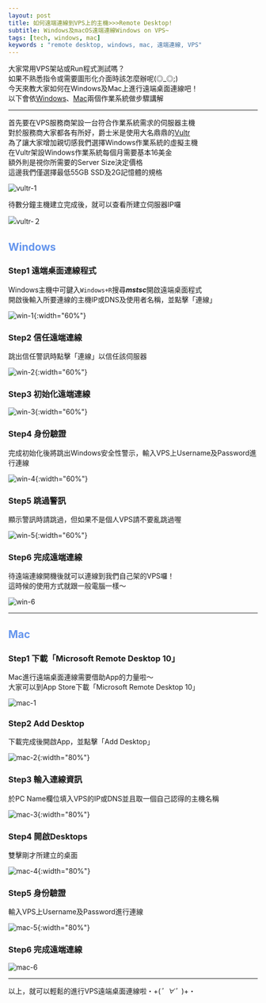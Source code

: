 ```yaml
---
layout: post
title: 如何遠端連線到VPS上的主機>>>Remote Desktop!
subtitle: Windows及macOS遠端連線Windows on VPS~
tags: [tech, windows, mac]
keywords : "remote desktop, windows, mac, 遠端連線, VPS" 
---
```


大家常用VPS架站或Run程式測試嗎？<br>
如果不熟悉指令或需要圖形化介面時該怎麼辦呢(◎_◎;)<br>
今天來教大家如何在Windows及Mac上進行遠端桌面連線吧！<br>
以下會依[Windows](#windows)、[Mac](#mac)兩個作業系統做步驟講解<br>

---

首先要在VPS服務商架設一台符合作業系統需求的伺服器主機<br>
對於服務商大家都各有所好，爵士米是使用大名鼎鼎的[Vultr](https://www.vultr.com)<br>
為了讓大家增加親切感我們選擇Windows作業系統的虛擬主機<br>
在Vultr架設Windows作業系統每個月需要基本16美金<br>
額外則是視你所需要的Server Size決定價格<br>
這邊我們僅選擇最低55GB SSD及2G記憶體的規格<br>

![vultr-1](/img/1080801/vultr-1.png)

待數分鐘主機建立完成後，就可以查看所建立伺服器IP囉<br>

![vultr-２](/img/1080801/vultr-2.png)

##  <font color="#6495ED">Windows</font>

### Step1 遠端桌面連線程式

Windows主機中可鍵入`Windows+R`搜尋***mstsc***開啟遠端桌面程式<br>
開啟後輸入所要連線的主機IP或DNS及使用者名稱，並點擊「連線」<br>

![win-1](/img/1080801/win-1.png){:width="60%"}

### Step2 信任遠端連線

跳出信任警訊時點擊「連線」以信任該伺服器<br>

![win-2](/img/1080801/win-2.png){:width="60%"}

### Step3 初始化遠端連線

![win-3](/img/1080801/win-3.png){:width="60%"}

### Step4 身份驗證

完成初始化後將跳出Windows安全性警示，輸入VPS上Username及Password進行連線<br>

![win-4](/img/1080801/win-4.png){:width="60%"}

### Step5 跳過警訊

顯示警訊時請跳過，但如果不是個人VPS請不要亂跳過喔<br>

![win-5](/img/1080801/win-5.png){:width="60%"}

### Step6 完成遠端連線

待遠端連線開機後就可以連線到我們自己架的VPS囉！<br>
這時候的使用方式就跟一般電腦一樣～<br>

![win-6](/img/1080801/win-6.png)

---

##  <font color="#6495ED">Mac</font>

### Step1 下載「Microsoft Remote Desktop 10」

Mac進行遠端桌面連線需要借助App的力量啦～<br>
大家可以到App Store下載「Microsoft Remote Desktop 10」<br>

![mac-1](/img/1080801/mac-1.png)

### Step2 Add Desktop

下載完成後開啟App，並點擊「Add Desktop」<br>

![mac-2](/img/1080801/mac-2.png){:width="80%"}

### Step3 輸入連線資訊

於PC Name欄位填入VPS的IP或DNS並且取一個自己認得的主機名稱<br>

![mac-3](/img/1080801/mac-3.png){:width="80%"}

### Step4 開啟Desktops

雙擊剛才所建立的桌面<br>

![mac-4](/img/1080801/mac-4.png){:width="80%"}

### Step5 身份驗證

輸入VPS上Username及Password進行連線<br>

![mac-5](/img/1080801/mac-5.png){:width="80%"}

### Step6 完成遠端連線

![mac-6](/img/1080801/mac-6.png)

---

以上，就可以輕鬆的進行VPS遠端桌面連線啦・+(*゜∀゜*)+・<br>